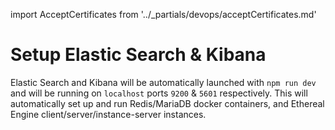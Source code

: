 import AcceptCertificates from '../_partials/devops/acceptCertificates.md'

# Setup Elastic Search & Kibana

Elastic Search and Kibana will be automatically launched with `npm run dev` and will be running on `localhost` ports `9200` & `5601` respectively. This will automatically set up and run Redis/MariaDB docker containers, and Ethereal Engine client/server/instance-server instances.

<AcceptCertificates />
